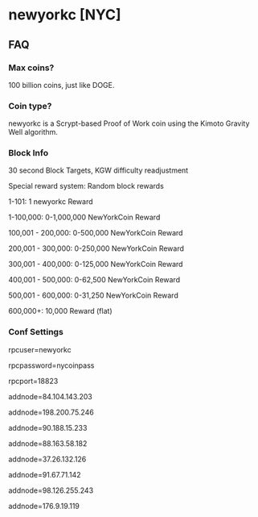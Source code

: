 # newyorkc [NYC]

## FAQ

### Max coins?
100 billion coins, just like DOGE.

### Coin type?
newyorkc is a Scrypt-based Proof of Work coin using the Kimoto Gravity Well algorithm.

### Block Info

30 second Block Targets, KGW difficulty readjustment

Special reward system: Random block rewards


1-101: 	   1 newyorkc Reward

1-100,000: 0-1,000,000 NewYorkCoin Reward

100,001 - 200,000: 0-500,000 NewYorkCoin Reward

200,001 - 300,000: 0-250,000 NewYorkCoin Reward

300,001 - 400,000: 0-125,000 NewYorkCoin Reward

400,001 - 500,000: 0-62,500 NewYorkCoin Reward

500,001 - 600,000: 0-31,250 NewYorkCoin Reward

600,000+: 10,000 Reward (flat)

### Conf Settings

rpcuser=newyorkc

rpcpassword=nycoinpass

rpcport=18823

addnode=84.104.143.203

addnode=198.200.75.246

addnode=90.188.15.233

addnode=88.163.58.182

addnode=37.26.132.126

addnode=91.67.71.142

addnode=98.126.255.243

addnode=176.9.19.119

